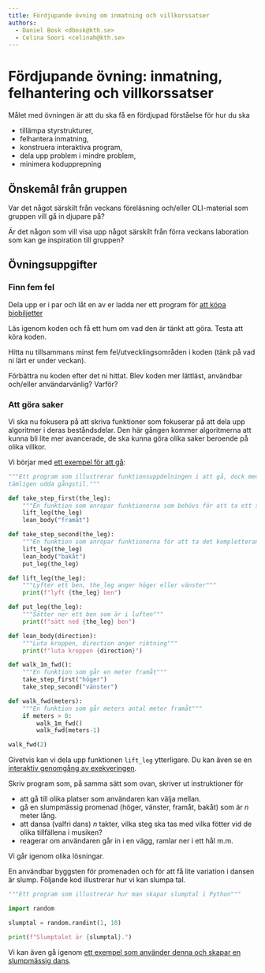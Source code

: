 ```yaml
---
title: Fördjupande övning om inmatning och villkorssatser
authors:
  - Daniel Bosk <dbosk@kth.se>
  - Celina Soori <celinah@kth.se>
---
```

# Fördjupande övning: inmatning, felhantering och villkorssatser

Målet med övningen är att du ska få en fördjupad förståelse för hur du ska

  - tillämpa styrstrukturer,
  - felhantera inmatning,
  - konstruera interaktiva program,
  - dela upp problem i mindre problem,
  - minimera kodupprepning

## Önskemål från gruppen

Var det något särskilt från veckans föreläsning och/eller OLI-material som gruppen vill gå in djupare på?

Är det någon som vill visa upp något särskilt från förra veckans laboration som kan ge inspiration till gruppen?

## Övningsuppgifter

### Finn fem fel

Dela upp er i par och låt en av er ladda ner ett program för [att köpa biobiljetter](https://github.com/dbosk/intropy/blob/revision_of_exercises/modules/containers/slides/examples/guess.py)

Läs igenom koden och få ett hum om vad den är tänkt att göra. Testa att köra koden.

Hitta nu tillsammans minst fem fel/utvecklingsområden i koden (tänk på vad ni lärt er under veckan).

Förbättra nu koden efter det ni hittat. Blev koden mer lättläst, användbar och/eller användarvänlig? Varför?

### Att göra saker

Vi ska nu fokusera på att skriva funktioner som fokuserar på att dela upp
algoritmer i deras beståndsdelar. Den här gången kommer algoritmerna att kunna
bli lite mer avancerade, de ska kunna göra olika saker beroende på olika
villkor.

Vi börjar med [ett exempel för att gå][walk]:
```python
"""Ett program som illustrerar funktionsuppdelningen i att gå, dock med en
tämligen udda gångstil."""

def take_step_first(the_leg):
    """En funktion som anropar funktionerna som behövs för att ta ett steg"""
    lift_leg(the_leg)
    lean_body("framåt")

def take_step_second(the_leg):
    """En funktion som anropar funktionerna för att ta det kompletterande steget"""
    lift_leg(the_leg)
    lean_body("bakåt")
    put_leg(the_leg)

def lift_leg(the_leg):
    """Lyfter ett ben, the_leg anger höger eller vänster"""
    print(f"lyft {the_leg} ben")

def put_leg(the_leg):
    """Sätter ner ett ben som är i luften"""
    print(f"sätt ned {the_leg} ben")

def lean_body(direction):
    """Luta kroppen, direction anger riktning"""
    print(f"luta kroppen {direction}")

def walk_1m_fwd():
    """En funktion som går en meter framåt"""
    take_step_first("höger")
    take_step_second("vänster")

def walk_fwd(meters):
    """En funktion som går meters antal meter framåt"""
    if meters > 0:
        walk_1m_fwd()
        walk_fwd(meters-1)

walk_fwd(2)
```
Givetvis kan vi dela upp funktionen `lift_leg` ytterligare. Du kan även se en
[interaktiv genomgång av exekveringen][walk-tutor].

[walk]: https://github.com/dbosk/intropy/blob/master/modules/conditionals/walk.py
[walk-tutor]: https://pythontutor.com/visualize.html#code=%22%22%22Ett%20program%20som%20illustrerar%20funktionsuppdelningen%20i%20att%20g%C3%A5,%20dock%20med%20en%20%0At%C3%A4mligen%20udda%20g%C3%A5ngstil.%22%22%22%0A%0Adef%20take_step_first%28the_leg%29%3A%0A%20%20%20%20%22%22%22En%20funktion%20som%20anropar%20funktionerna%20som%20beh%C3%B6vs%20f%C3%B6r%20att%20ta%20ett%20steg%22%22%22%0A%20%20%20%20lift_leg%28the_leg%29%0A%20%20%20%20lean_body%28%22fram%C3%A5t%22%29%0A%0Adef%20take_step_second%28the_leg%29%3A%0A%20%20%20%20%22%22%22En%20funktion%20som%20anropar%20funktionerna%20f%C3%B6r%20att%20ta%20det%20kompletterande%20steget%22%22%22%0A%20%20%20%20lift_leg%28the_leg%29%0A%20%20%20%20lean_body%28%22bak%C3%A5t%22%29%0A%20%20%20%20put_leg%28the_leg%29%0A%0Adef%20lift_leg%28the_leg%29%3A%0A%20%20%20%20%22%22%22Lyfter%20ett%20ben,%20the_leg%20anger%20h%C3%B6ger%20eller%20v%C3%A4nster%22%22%22%0A%20%20%20%20print%28f%22lyft%20%7Bthe_leg%7D%20ben%22%29%0A%0Adef%20put_leg%28the_leg%29%3A%0A%20%20%20%20%22%22%22S%C3%A4tter%20ner%20ett%20ben%20som%20%C3%A4r%20i%20luften%22%22%22%0A%20%20%20%20print%28f%22s%C3%A4tt%20ned%20%7Bthe_leg%7D%20ben%22%29%0A%0Adef%20lean_body%28direction%29%3A%0A%20%20%20%20%22%22%22Luta%20kroppen,%20direction%20anger%20riktning%22%22%22%0A%20%20%20%20print%28f%22luta%20kroppen%20%7Bdirection%7D%22%29%0A%0Adef%20walk_1m_fwd%28%29%3A%0A%20%20%20%20%22%22%22En%20funktion%20som%20g%C3%A5r%20en%20meter%20fram%C3%A5t%22%22%22%0A%20%20%20%20take_step_first%28%22h%C3%B6ger%22%29%0A%20%20%20%20take_step_second%28%22v%C3%A4nster%22%29%0A%0Adef%20walk_fwd%28meters%29%3A%0A%20%20%20%20%22%22%22En%20funktion%20som%20g%C3%A5r%20meters%20antal%20meter%20fram%C3%A5t%22%22%22%0A%20%20%20%20if%20meters%20%3E%200%3A%0A%20%20%20%20%20%20%20%20walk_1m_fwd%28%29%0A%20%20%20%20%20%20%20%20walk_fwd%28meters-1%29%0A%0Awalk_fwd%282%29&cumulative=false&curInstr=0&heapPrimitives=nevernest&mode=display&origin=opt-frontend.js&py=3&rawInputLstJSON=%5B%5D&textReferences=false

Skriv program som, på samma sätt som ovan, skriver ut instruktioner för

  - att gå till olika platser som användaren kan välja mellan.
  - gå en slumpmässig promenad (höger, vänster, framåt, bakåt) som är $n$ meter
    lång.
  - att dansa (valfri dans) $n$ takter, vilka steg ska tas med vilka fötter vid
    de olika tillfällena i musiken?
  - reagerar om användaren går in i en vägg, ramlar ner i ett hål m.m.

Vi går igenom olika lösningar.

En användbar byggsten för promenaden och för att få lite variation i dansen är
slump. Följande kod illustrerar hur vi kan slumpa tal.
```python
"""Ett program som illustrerar hur man skapar slumptal i Python"""

import random

slumptal = random.randint(1, 10)

print(f"Slumptalet är {slumptal}.")
```
Vi kan även gå igenom [ett exempel som använder denna och skapar en slumpmässig
dans][random-dance].

[random-dance]: https://github.com/dbosk/intropy/blob/master/modules/conditionals/dance.py
